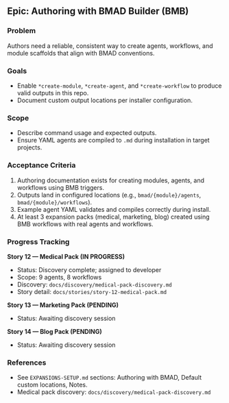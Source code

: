 ## Epic: Authoring with BMAD Builder (BMB)

### Problem
Authors need a reliable, consistent way to create agents, workflows, and module scaffolds that align with BMAD conventions.

### Goals
- Enable `*create-module`, `*create-agent`, and `*create-workflow` to produce valid outputs in this repo.
- Document custom output locations per installer configuration.

### Scope
- Describe command usage and expected outputs.
- Ensure YAML agents are compiled to `.md` during installation in target projects.

### Acceptance Criteria
1. Authoring documentation exists for creating modules, agents, and workflows using BMB triggers.
2. Outputs land in configured locations (e.g., `bmad/{module}/agents`, `bmad/{module}/workflows`).
3. Example agent YAML validates and compiles correctly during install.
4. At least 3 expansion packs (medical, marketing, blog) created using BMB workflows with real agents and workflows.

### Progress Tracking

**Story 12 — Medical Pack (IN PROGRESS)**
- Status: Discovery complete; assigned to developer
- Scope: 9 agents, 8 workflows
- Discovery: `docs/discovery/medical-pack-discovery.md`
- Story detail: `docs/stories/story-12-medical-pack.md`

**Story 13 — Marketing Pack (PENDING)**
- Status: Awaiting discovery session

**Story 14 — Blog Pack (PENDING)**
- Status: Awaiting discovery session

### References
- See `EXPANSIONS-SETUP.md` sections: Authoring with BMAD, Default custom locations, Notes.
- Medical pack discovery: `docs/discovery/medical-pack-discovery.md`


